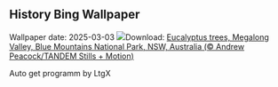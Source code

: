 ## History Bing Wallpaper
Wallpaper date: 2025-03-03
![](https://www.bing.com/th?id=OHR.EucalyptusForest_EN-US3015819767_UHD.jpg&w=1000)Download: [Eucalyptus trees, Megalong Valley, Blue Mountains National Park, NSW, Australia (© Andrew Peacock/TANDEM Stills + Motion)](https://www.bing.com/th?id=OHR.EucalyptusForest_EN-US3015819767_UHD.jpg)

Auto get programm by LtgX
